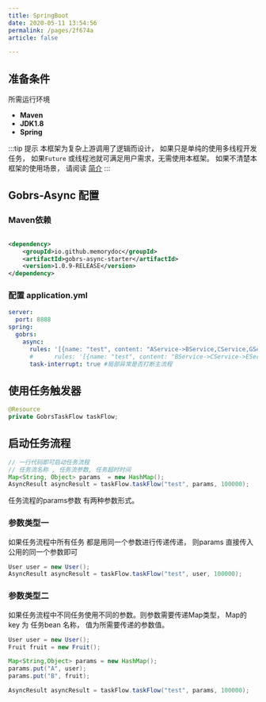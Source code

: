 ```yaml
---
title: SpringBoot 
date: 2020-05-11 13:54:56 
permalink: /pages/2f674a 
article: false

---
```


## 准备条件

所需运行环境

* **Maven**
* **JDK1.8**
* **Spring**

:::tip 提示
本框架为复杂上游调用了逻辑而设计， 如果只是单纯的使用多线程开发任务， 如果<code>Future</code> 或线程池就可满足用户需求，无需使用本框架。 如果不清楚本框架的使用场景，
请阅读 [简介](/pages/52d5c3 )
:::

## Gobrs-Async 配置

### Maven依赖

```xml

<dependency>
    <groupId>io.github.memorydoc</groupId>
    <artifactId>gobrs-async-starter</artifactId>
    <version>1.0.9-RELEASE</version>
</dependency>
```

### 配置 application.yml

```yaml
server:
  port: 8888
spring:
  gobrs:
    async:
      rules: '[{name: "test", content: "AService->BService,CService,GService,DService, FService:not;EService->FService"}]'
      #      rules: '[{name: "test", content: "BService->CService->EService->DService:not;AService->DService:not"}]'
      task-interrupt: true #局部异常是否打断主流程
```

## 使用任务触发器

```java 
@Resource
private GobrsTaskFlow taskFlow;
```

## 启动任务流程

```java 
// 一行代码即可启动任务流程
// 任务流名称 , 任务流参数, 任务超时时间
Map<String, Object> params  = new HashMap();
AsyncResult asyncResult = taskFlow.taskFlow("test", params, 100000);
```


任务流程的params参数 有两种参数形式。
### 参数类型一
如果任务流程中所有任务 都是用同一个参数进行传递传递， 则params 直接传入公用的同一个参数即可
```java 
User user = new User();
AsyncResult asyncResult = taskFlow.taskFlow("test", user, 100000);
```


### 参数类型二
如果任务流程中不同任务使用不同的参数。则参数需要传递Map类型， Map的key 为 任务bean 名称， 值为所需要传递的参数值。

```java 
User user = new User();
Fruit fruit = new Fruit();

Map<String,Object> params = new HashMap();
params.put("A", user);
params.put("B", fruit);

AsyncResult asyncResult = taskFlow.taskFlow("test", params, 100000);
```





